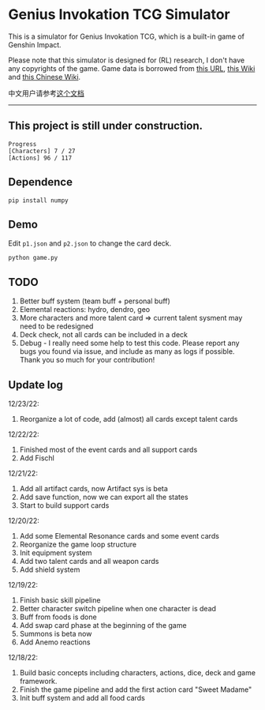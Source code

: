 # Genius Invokation TCG Simulator

This is a simulator for Genius Invokation TCG, which is a built-in game of Genshin Impact.

Please note that this simulator is designed for (RL) research, I don't have any copyrights of the game.
Game data is borrowed from [this URL](https://www.ign.com/wikis/genshin-impact/Genius_Invokation:_All_Genshin_TCG_Cards), [this Wiki](https://genshin-impact.fandom.com/wiki/Genius_Invokation_TCG/Card_List) and [this Chinese Wiki](https://wiki.biligame.com/ys/%E4%B8%83%E5%9C%A3%E5%8F%AC%E5%94%A4).

中文用户请参考[这个文档](https://docs.qq.com/doc/DSWRKbVRHRlhnaUJt)

---
## This project is still under construction. 

```
Progress
[Characters] 7 / 27
[Actions] 96 / 117
```

## Dependence
```
pip install numpy
```

## Demo

Edit ```p1.json``` and ```p2.json```  to change the card deck.
```
python game.py
```

## TODO
1. Better buff system (team buff + personal buff)
1. Elemental reactions: hydro, dendro, geo
2. More characters and more talent card => current talent sysment may need to be redesigned
3. Deck check, not all cards can be included in a deck
4. Debug - I really need some help to test this code. Please report any bugs you found via issue, and include as many as logs if possible. Thank you so much for your contribution! 

## Update log
12/23/22:
1. Reorganize a lot of code, add (almost) all cards except talent cards

12/22/22:
1. Finished most of the event cards and all support cards
2. Add Fischl

12/21/22:
1. Add all artifact cards, now Artifact sys is beta
2. Add save function, now we can export all the states
3. Start to build support cards

12/20/22:
1. Add some Elemental Resonance cards and some event cards
2. Reorganize the game loop structure
3. Init equipment system
4. Add two talent cards and all weapon cards
5. Add shield system

12/19/22:
1. Finish basic skill pipeline
2. Better character switch pipeline when one character is dead
3. Buff from foods is done
4. Add swap card phase at the beginning of the game
5. Summons is beta now
6. Add Anemo reactions


12/18/22:
1. Build basic concepts including characters, actions, dice, deck and game framework.
2. Finish the game pipeline and add the first action card "Sweet Madame"
3. Init buff system and add all food cards
